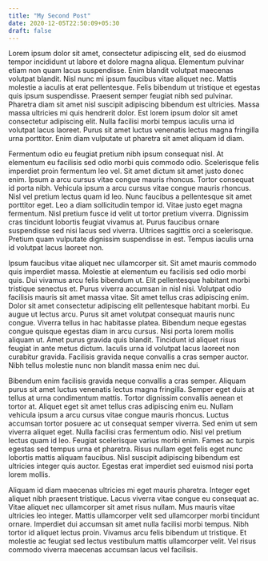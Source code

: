```yaml
---
title: "My Second Post"
date: 2020-12-05T22:50:09+05:30
draft: false
---
```


Lorem ipsum dolor sit amet, consectetur adipiscing elit, sed do eiusmod tempor incididunt ut labore et dolore magna aliqua. Elementum pulvinar etiam non quam lacus suspendisse. Enim blandit volutpat maecenas volutpat blandit. Nisl nunc mi ipsum faucibus vitae aliquet nec. Mattis molestie a iaculis at erat pellentesque. Felis bibendum ut tristique et egestas quis ipsum suspendisse. Praesent semper feugiat nibh sed pulvinar. Pharetra diam sit amet nisl suscipit adipiscing bibendum est ultricies. Massa massa ultricies mi quis hendrerit dolor. Est lorem ipsum dolor sit amet consectetur adipiscing elit. Nulla facilisi morbi tempus iaculis urna id volutpat lacus laoreet. Purus sit amet luctus venenatis lectus magna fringilla urna porttitor. Enim diam vulputate ut pharetra sit amet aliquam id diam.

Fermentum odio eu feugiat pretium nibh ipsum consequat nisl. At elementum eu facilisis sed odio morbi quis commodo odio. Scelerisque felis imperdiet proin fermentum leo vel. Sit amet dictum sit amet justo donec enim. Ipsum a arcu cursus vitae congue mauris rhoncus. Tortor consequat id porta nibh. Vehicula ipsum a arcu cursus vitae congue mauris rhoncus. Nisl vel pretium lectus quam id leo. Nunc faucibus a pellentesque sit amet porttitor eget. Leo a diam sollicitudin tempor id. Vitae justo eget magna fermentum. Nisl pretium fusce id velit ut tortor pretium viverra. Dignissim cras tincidunt lobortis feugiat vivamus at. Purus faucibus ornare suspendisse sed nisi lacus sed viverra. Ultrices sagittis orci a scelerisque. Pretium quam vulputate dignissim suspendisse in est. Tempus iaculis urna id volutpat lacus laoreet non.

Ipsum faucibus vitae aliquet nec ullamcorper sit. Sit amet mauris commodo quis imperdiet massa. Molestie at elementum eu facilisis sed odio morbi quis. Dui vivamus arcu felis bibendum ut. Elit pellentesque habitant morbi tristique senectus et. Purus viverra accumsan in nisl nisi. Volutpat odio facilisis mauris sit amet massa vitae. Sit amet tellus cras adipiscing enim. Dolor sit amet consectetur adipiscing elit pellentesque habitant morbi. Eu augue ut lectus arcu. Purus sit amet volutpat consequat mauris nunc congue. Viverra tellus in hac habitasse platea. Bibendum neque egestas congue quisque egestas diam in arcu cursus. Nisi porta lorem mollis aliquam ut. Amet purus gravida quis blandit. Tincidunt id aliquet risus feugiat in ante metus dictum. Iaculis urna id volutpat lacus laoreet non curabitur gravida. Facilisis gravida neque convallis a cras semper auctor. Nibh tellus molestie nunc non blandit massa enim nec dui.

Bibendum enim facilisis gravida neque convallis a cras semper. Aliquam purus sit amet luctus venenatis lectus magna fringilla. Semper eget duis at tellus at urna condimentum mattis. Tortor dignissim convallis aenean et tortor at. Aliquet eget sit amet tellus cras adipiscing enim eu. Nullam vehicula ipsum a arcu cursus vitae congue mauris rhoncus. Luctus accumsan tortor posuere ac ut consequat semper viverra. Sed enim ut sem viverra aliquet eget. Nulla facilisi cras fermentum odio. Nisl vel pretium lectus quam id leo. Feugiat scelerisque varius morbi enim. Fames ac turpis egestas sed tempus urna et pharetra. Risus nullam eget felis eget nunc lobortis mattis aliquam faucibus. Nisl suscipit adipiscing bibendum est ultricies integer quis auctor. Egestas erat imperdiet sed euismod nisi porta lorem mollis.

Aliquam id diam maecenas ultricies mi eget mauris pharetra. Integer eget aliquet nibh praesent tristique. Lacus viverra vitae congue eu consequat ac. Vitae aliquet nec ullamcorper sit amet risus nullam. Mus mauris vitae ultricies leo integer. Mattis ullamcorper velit sed ullamcorper morbi tincidunt ornare. Imperdiet dui accumsan sit amet nulla facilisi morbi tempus. Nibh tortor id aliquet lectus proin. Vivamus arcu felis bibendum ut tristique. Et molestie ac feugiat sed lectus vestibulum mattis ullamcorper velit. Vel risus commodo viverra maecenas accumsan lacus vel facilisis.